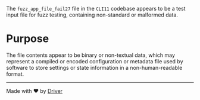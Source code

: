 <!--------------------------------------------------------------------------------->
<!-- IMPORTANT: This file is auto-generated by Driver (https://driver.ai). -------->
<!-- Manual edits may be overwritten on future commits. --------------------------->
<!--------------------------------------------------------------------------------->

The `fuzz_app_file_fail27` file in the `CLI11` codebase appears to be a test input file for fuzz testing, containing non-standard or malformed data.

# Purpose
The file contents appear to be binary or non-textual data, which may represent a compiled or encoded configuration or metadata file used by software to store settings or state information in a non-human-readable format.

---
Made with ❤️ by [Driver](https://www.driver.ai/)